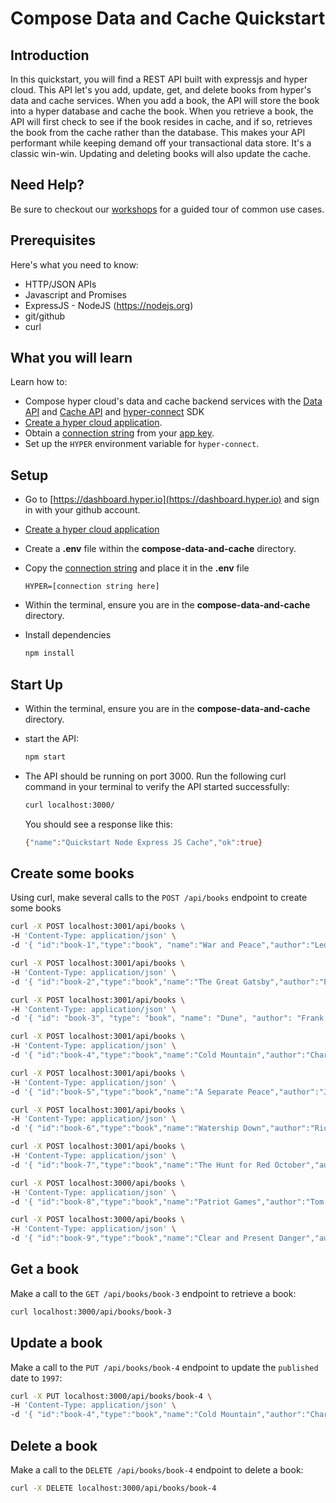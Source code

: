 # Compose Data and Cache Quickstart

## Introduction

In this quickstart, you will find a REST API built with expressjs and hyper cloud.  This API let's you add, update, get, and delete books from hyper's data and cache services.   When you add a book, the API will store the book into a hyper database and cache the book.  When you retrieve a book, the API will first check to see if the book resides in cache, and if so, retrieves the book from the cache rather than the database.  This makes your API performant while keeping demand off your transactional data store. It's a classic win-win. Updating and deleting books will also update the cache. 

## Need Help?

Be sure to checkout our [workshops](https://github.com/hyper63/workshops-expressjs) for a guided tour of common use cases. 

## Prerequisites

Here's what you need to know:

- HTTP/JSON APIs
- Javascript and Promises
- ExpressJS - NodeJS (https://nodejs.org)
- git/github
- curl

## What you will learn

Learn how to:

- Compose hyper cloud's data and cache backend services with the [Data API](https://docs.hyper.io/cloud/data-api) and [Cache API](https://docs.hyper.io/cloud/cache-api) and [hyper-connect](https://docs.hyper.io/cloud/hyper-connect) SDK 
- [Create a hyper cloud application](https://docs.hyper.io/cloud/applications#zl-creating-a-new-hyper-application).
- Obtain a [connection string](https://docs.hyper.io/cloud/app-keys#6s-copying-the-key-secret-and-connection-string) from your [app key](https://docs.hyper.io/cloud/app-keys).
- Set up the `HYPER` environment variable for `hyper-connect`.

## Setup

- Go to [https://dashboard.hyper.io](https://dashboard.hyper.io) and sign in with your github account.
- [Create a hyper cloud application](https://docs.hyper.io/cloud/applications#zl-creating-a-new-hyper-application)
- Create a **.env** file within the **compose-data-and-cache** directory.
- Copy the [connection string](https://docs.hyper.io/cloud/app-keys#6s-copying-the-key-secret-and-connection-string) and place it in the **.env** file

    ```
    HYPER=[connection string here]
    ```

- Within the terminal, ensure you are in the **compose-data-and-cache** directory.
- Install dependencies 

    ```sh
    npm install
    ```

## Start Up

- Within the terminal, ensure you are in the **compose-data-and-cache** directory.
- start the API:
    ```sh
    npm start
    ```
- The API should be running on port 3000.  Run the following curl command in your terminal to verify the API started successfully:

    ```sh
    curl localhost:3000/
    ```

    You should see a response like this:

    ```sh
    {"name":"Quickstart Node Express JS Cache","ok":true}
    ```

## Create some books

Using curl, make several calls to the `POST /api/books` endpoint to create some books

```sh
curl -X POST localhost:3001/api/books \
-H 'Content-Type: application/json' \
-d '{ "id":"book-1","type":"book", "name":"War and Peace","author":"Leo Tolstoy","published":"1869" }'
```

```sh
curl -X POST localhost:3001/api/books \
-H 'Content-Type: application/json' \
-d '{ "id":"book-2","type":"book","name":"The Great Gatsby","author":"F. Scott Fitzgerald","published":"1925" }'


```

```sh
curl -X POST localhost:3001/api/books \
-H 'Content-Type: application/json' \
-d '{ "id": "book-3", "type": "book", "name": "Dune", "author": "Frank Herbert", "published": "1965" }'
```

```sh
curl -X POST localhost:3001/api/books \
-H 'Content-Type: application/json' \
-d '{ "id":"book-4","type":"book","name":"Cold Mountain","author":"Charles Frazier","published":"1998" }'
```


```sh
curl -X POST localhost:3001/api/books \
-H 'Content-Type: application/json' \
-d '{ "id":"book-5","type":"book","name":"A Separate Peace","author":"John Knowles","published":"1965" }'
```

```sh
curl -X POST localhost:3001/api/books \
-H 'Content-Type: application/json' \
-d '{ "id":"book-6","type":"book","name":"Watership Down","author":"Richard Adams","published":"1972" }'
```

```sh
curl -X POST localhost:3001/api/books \
-H 'Content-Type: application/json' \
-d '{ "id":"book-7","type":"book","name":"The Hunt for Red October","author":"Tom Clancy","published":"1984" }'
```

```sh
curl -X POST localhost:3000/api/books \
-H 'Content-Type: application/json' \
-d '{ "id":"book-8","type":"book","name":"Patriot Games","author":"Tom Clancy","published":"1987" }'
```

```sh
curl -X POST localhost:3000/api/books \
-H 'Content-Type: application/json' \
-d '{ "id":"book-9","type":"book","name":"Clear and Present Danger","author":"Tom Clancy","published":"1989" }'
```

## Get a book

Make a call to the `GET /api/books/book-3` endpoint to retrieve a book:

```sh
curl localhost:3000/api/books/book-3 
```

## Update a book

Make a call to the `PUT /api/books/book-4` endpoint to update the `published` date to `1997`:

```sh
curl -X PUT localhost:3000/api/books/book-4 \ 
-H 'Content-Type: application/json' \
-d '{ "id":"book-4","type":"book","name":"Cold Mountain","author":"Charles Frazier","published":"1997" }'
```

## Delete a book

Make a call to the `DELETE /api/books/book-4` endpoint to delete a book:

```sh
curl -X DELETE localhost:3000/api/books/book-4
